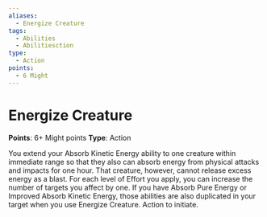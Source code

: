 ```yaml
---
aliases:
  - Energize Creature
tags:
  - Abilities
  - Abilitiesction
type:
  - Action
points:
  - 6 Might
---
```

# Energize Creature

**Points**: 6+ Might points
**Type**: Action

You extend your Absorb Kinetic Energy ability to one creature within immediate range so that they also can absorb energy from physical attacks and impacts for one hour. That creature, however, cannot release excess energy as a blast. For each level of Effort you apply, you can increase the number of targets you affect by one. If you have Absorb Pure Energy or Improved Absorb Kinetic Energy, those abilities are also duplicated in your target when you use Energize Creature. Action to initiate.
